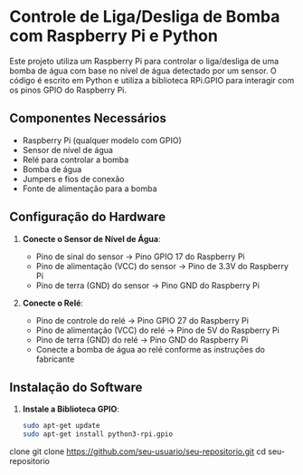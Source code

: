 # Controle de Liga/Desliga de Bomba com Raspberry Pi e Python

Este projeto utiliza um Raspberry Pi para controlar o liga/desliga de uma bomba de água com base no nível de água detectado por um sensor. O código é escrito em Python e utiliza a biblioteca RPi.GPIO para interagir com os pinos GPIO do Raspberry Pi.

## Componentes Necessários

- Raspberry Pi (qualquer modelo com GPIO)
- Sensor de nível de água
- Relé para controlar a bomba
- Bomba de água
- Jumpers e fios de conexão
- Fonte de alimentação para a bomba

## Configuração do Hardware

1. **Conecte o Sensor de Nível de Água**:
   - Pino de sinal do sensor -> Pino GPIO 17 do Raspberry Pi
   - Pino de alimentação (VCC) do sensor -> Pino de 3.3V do Raspberry Pi
   - Pino de terra (GND) do sensor -> Pino GND do Raspberry Pi

2. **Conecte o Relé**:
   - Pino de controle do relé -> Pino GPIO 27 do Raspberry Pi
   - Pino de alimentação (VCC) do relé -> Pino de 5V do Raspberry Pi
   - Pino de terra (GND) do relé -> Pino GND do Raspberry Pi
   - Conecte a bomba de água ao relé conforme as instruções do fabricante

## Instalação do Software

1. **Instale a Biblioteca GPIO**:
   ```bash
   sudo apt-get update
   sudo apt-get install python3-rpi.gpio


clone 
git clone https://github.com/seu-usuario/seu-repositorio.git
cd seu-repositorio


